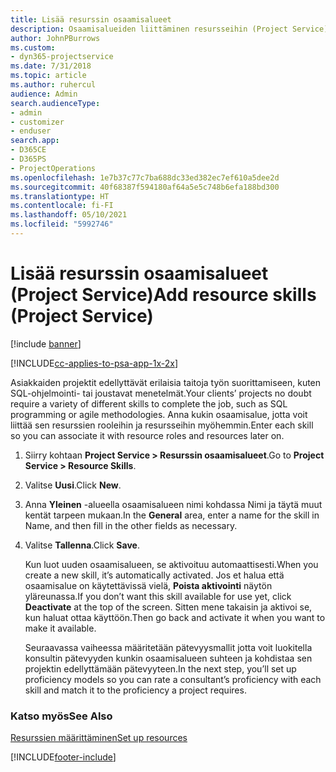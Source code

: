 ```yaml
---
title: Lisää resurssin osaamisalueet
description: Osaamisalueiden liittäminen resursseihin (Project Service)
author: JohnPBurrows
ms.custom:
- dyn365-projectservice
ms.date: 7/31/2018
ms.topic: article
ms.author: ruhercul
audience: Admin
search.audienceType:
- admin
- customizer
- enduser
search.app:
- D365CE
- D365PS
- ProjectOperations
ms.openlocfilehash: 1e7b37c77c7ba688dc33ed382ec7ef610a5dee2d
ms.sourcegitcommit: 40f68387f594180af64a5e5c748b6efa188bd300
ms.translationtype: HT
ms.contentlocale: fi-FI
ms.lasthandoff: 05/10/2021
ms.locfileid: "5992746"
---
```

# <a name="add-resource-skills-project-service"></a><span data-ttu-id="7ea81-103">Lisää resurssin osaamisalueet (Project Service)</span><span class="sxs-lookup"><span data-stu-id="7ea81-103">Add resource skills (Project Service)</span></span>

[!include [banner](../includes/psa-now-project-operations.md)]

[!INCLUDE[cc-applies-to-psa-app-1x-2x](../includes/cc-applies-to-psa-app-1x-2x.md)]

<span data-ttu-id="7ea81-104">Asiakkaiden projektit edellyttävät erilaisia taitoja työn suorittamiseen, kuten SQL-ohjelmointi- tai joustavat menetelmät.</span><span class="sxs-lookup"><span data-stu-id="7ea81-104">Your clients’ projects no doubt require a variety of different skills to complete the job, such as SQL programming or agile methodologies.</span></span> <span data-ttu-id="7ea81-105">Anna kukin osaamisalue, jotta voit liittää sen resurssien rooleihin ja resursseihin myöhemmin.</span><span class="sxs-lookup"><span data-stu-id="7ea81-105">Enter each skill so you can associate it with resource roles and resources later on.</span></span>  
  
1. <span data-ttu-id="7ea81-106">Siirry kohtaan **Project Service > Resurssin osaamisalueet**.</span><span class="sxs-lookup"><span data-stu-id="7ea81-106">Go to **Project Service > Resource Skills**.</span></span>  
  
2. <span data-ttu-id="7ea81-107">Valitse **Uusi**.</span><span class="sxs-lookup"><span data-stu-id="7ea81-107">Click **New**.</span></span>  
  
3. <span data-ttu-id="7ea81-108">Anna **Yleinen** -alueella osaamisalueen nimi kohdassa Nimi ja täytä muut kentät tarpeen mukaan.</span><span class="sxs-lookup"><span data-stu-id="7ea81-108">In the **General** area, enter a name for the skill in Name, and then fill in the other fields as necessary.</span></span>  
  
4. <span data-ttu-id="7ea81-109">Valitse **Tallenna**.</span><span class="sxs-lookup"><span data-stu-id="7ea81-109">Click **Save**.</span></span>  
  
   <span data-ttu-id="7ea81-110">Kun luot uuden osaamisalueen, se aktivoituu automaattisesti.</span><span class="sxs-lookup"><span data-stu-id="7ea81-110">When you create a new skill, it’s automatically activated.</span></span> <span data-ttu-id="7ea81-111">Jos et halua että osaamisalue on käytettävissä vielä, **Poista aktivointi** näytön yläreunassa.</span><span class="sxs-lookup"><span data-stu-id="7ea81-111">If you don’t want this skill available for use yet, click **Deactivate** at the top of the screen.</span></span> <span data-ttu-id="7ea81-112">Sitten mene takaisin ja aktivoi se, kun haluat ottaa käyttöön.</span><span class="sxs-lookup"><span data-stu-id="7ea81-112">Then go back and activate it when you want to make it available.</span></span>  
  
   <span data-ttu-id="7ea81-113">Seuraavassa vaiheessa määritetään pätevyysmallit jotta voit luokitella konsultin pätevyyden kunkin osaamisalueen suhteen ja kohdistaa sen projektin edellyttämään pätevyyteen.</span><span class="sxs-lookup"><span data-stu-id="7ea81-113">In the next step, you’ll set up proficiency models so you can rate a consultant’s proficiency with each skill and match it to the proficiency a project requires.</span></span>  
  
### <a name="see-also"></a><span data-ttu-id="7ea81-114">Katso myös</span><span class="sxs-lookup"><span data-stu-id="7ea81-114">See Also</span></span>  
 [<span data-ttu-id="7ea81-115">Resurssien määrittäminen</span><span class="sxs-lookup"><span data-stu-id="7ea81-115">Set up resources</span></span>](../psa/set-up-resources.md)


[!INCLUDE[footer-include](../includes/footer-banner.md)]
